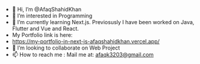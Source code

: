 - 👋 Hi, I’m @AfaqShahidKhan
- 👀 I’m interested in Programming
- 🌱 I’m currently learning Next.js. Previosusly I have been worked on Java, Flutter and Vue and React.
- My Portfolio link is here:
- https://my-portfolio-in-next-js-afaqshahidkhan.vercel.app/
- 💞️ I’m looking to collaborate on Web Project
- 📫 How to reach me : Mail me at:  afaqk3203@gmail.com

<!---
afaqShahidKhan/afaqShahidKhan is a ✨ special ✨ repository because its `README.md` (this file) appears on your GitHub profile.
You can click the Preview link to take a look at your changes.
--->
